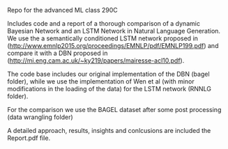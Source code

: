 Repo for the advanced ML class 290C

Includes code and a report of a thorough comparison of a dynamic Bayesian Network and an LSTM Network in Natural Language Generation. We use the a semantically conditioned LSTM network proposed in (http://www.emnlp2015.org/proceedings/EMNLP/pdf/EMNLP199.pdf) and compare it with a DBN proposed in (http://mi.eng.cam.ac.uk/~ky219/papers/mairesse-acl10.pdf).

The code base includes our original implementation of the DBN (bagel folder), while we use the implementation of Wen et al (with minor modifications in the loading of the data) for the LSTM network (RNNLG folder).

For the comparison we use the BAGEL dataset after some post processing (data wrangling folder)

A detailed approach, results, insights and conlcusions are included the Report.pdf file.